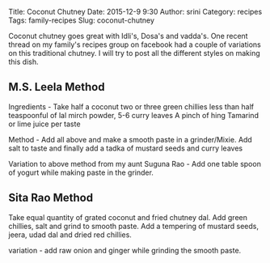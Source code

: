 Title: Coconut Chutney
Date: 2015-12-9 9:30
Author: srini
Category: recipes
Tags: family-recipes
Slug: coconut-chutney

Coconut chutney goes great with Idli's, Dosa's and vadda's. One recent thread on my family's recipes group on facebook had a 
couple of variations on this traditional chutney. I will try to post all the different styles on making this dish.

M.S. Leela Method
-----------------
Ingredients - Take half a coconut
              two or three green chillies
              less than half teaspoonful of lal mirch powder,
              5-6 curry leaves
              A pinch of hing
              Tamarind or lime juice per taste
              
Method -      Add all above and make a smooth paste in a grinder/Mixie. Add salt to taste and finally 
              add a tadka of mustard seeds and curry leaves
              
Variation to above method from my aunt Suguna Rao - Add one table spoon of yogurt while making paste in the grinder.

Sita Rao Method
---------------
Take equal quantity of grated coconut and fried chutney dal. Add green chillies, salt and grind to smooth paste. 
Add a tempering of mustard seeds, jeera, udad dal and dried red chillies.

variation - add raw onion and ginger while grinding the smooth paste.
